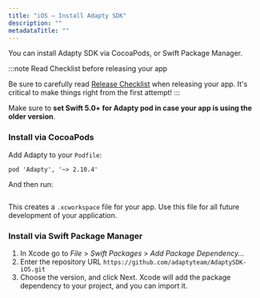 ```yaml
---
title: "iOS – Install Adapty SDK"
description: ""
metadataTitle: ""
---
```


You can install Adapty SDK via CocoaPods, or Swift Package Manager.

:::note
Read Checklist before releasing your app

Be sure to carefully read [Release Checklist](release-checklist) when releasing your app. It's critical to make things right from the first attempt!
:::

Make sure to **set Swift 5.0+ for Adapty pod in case your app is using the older version**.

### Install via CocoaPods

Add Adapty to your `Podfile`:

```shell title="title="Podfile""
pod 'Adapty', '~> 2.10.4'
```

And then run:

```sh title="title="pod install""
```

This creates a `.xcworkspace` file for your app. Use this file for all future development of your application.

### Install via Swift Package Manager

1. In Xcode go to _File_ > _Swift Packages_ > _Add Package Dependency..._
2. Enter the repository URL `https://github.com/adaptyteam/AdaptySDK-iOS.git`
3. Choose the version, and click Next. Xcode will add the package dependency to your project, and you can import it.